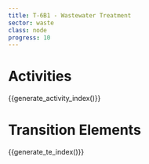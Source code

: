```yaml
---
title: T-6B1 - Wastewater Treatment
sector: waste
class: node
progress: 10
---
```




# Activities

{{generate_activity_index()}}


# Transition Elements

{{generate_te_index()}}


